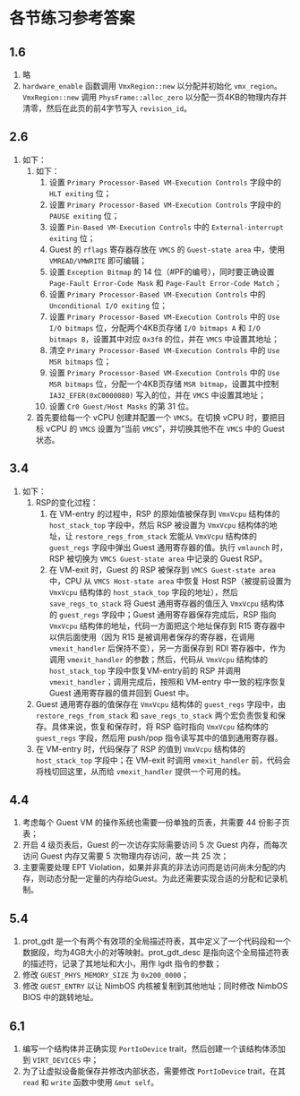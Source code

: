 # 各节练习参考答案

## 1.6

1. 略
2. `hardware_enable` 函数调用 `VmxRegion::new` 以分配并初始化 `vmx_region`。`VmxRegion::new` 调用 `PhysFrame::alloc_zero` 以分配一页4KB的物理内存并清零，然后在此页的前4字节写入 `revision_id`。

## 2.6

1. 如下：
    1. 如下：
        1. 设置 `Primary Processor-Based VM-Execution Controls` 字段中的 `HLT exiting` 位；
        2. 设置 `Primary Processor-Based VM-Execution Controls` 字段中的 `PAUSE exiting` 位；
        3. 设置 `Pin-Based VM-Execution Controls` 中的 `External-interrupt exiting` 位；
        4. Guest 的 `rflags` 寄存器存放在 `VMCS` 的 `Guest-state area` 中，使用 `VMREAD/VMWRITE` 即可编辑；
        5. 设置 `Exception Bitmap` 的 14 位（#PF的编号），同时要正确设置 `Page-Fault Error-Code Mask` 和 `Page-Fault Error-Code Match`；
        6. 设置 `Primary Processor-Based VM-Execution Controls` 中的 `Unconditional I/O exiting` 位；
        7. 设置 `Primary Processor-Based VM-Execution Controls` 中的 `Use I/O bitmaps` 位，分配两个4KB页存储 `I/O bitmaps A` 和 `I/O bitmaps B`，设置其中对应 `0x3f8` 的位，并在 `VMCS` 中设置其地址；
        8. 清空 `Primary Processor-Based VM-Execution Controls` 中的 `Use MSR bitmaps` 位；
        9. 设置 `Primary Processor-Based VM-Execution Controls` 中的 `Use MSR bitmaps` 位，分配一个4KB页存储 `MSR bitmap`，设置其中控制 `IA32_EFER(0xC0000080)` 写入的位，并在 `VMCS` 中设置其地址；
        10. 设置 `Cr0 Guest/Host Masks` 的第 31 位。
    2. 首先要给每一个 vCPU 创建并配置一个 `VMCS`。在切换 vCPU 时，要把目标 vCPU 的 `VMCS` 设置为“当前 `VMCS`”，并切换其他不在 `VMCS` 中的 Guest 状态。

## 3.4

1. 如下：
    1. RSP的变化过程：
        1. 在 VM-entry 的过程中，RSP 的原始值被保存到 `VmxVcpu` 结构体的 `host_stack_top` 字段中，然后 RSP 被设置为 `VmxVcpu` 结构体的地址，让 `restore_regs_from_stack` 宏能从 `VmxVcpu` 结构体的 `guest_regs` 字段中弹出 Guest 通用寄存器的值。执行 `vmlaunch` 时，RSP 被切换为 `VMCS Guest-state area` 中记录的 Guest RSP。
        2. 在 VM-exit 时，Guest 的 RSP 被保存到 `VMCS Guest-state area` 中，CPU 从 `VMCS Host-state area` 中恢复 Host RSP（被提前设置为 `VmxVcpu` 结构体的 `host_stack_top` 字段的地址），然后 `save_regs_to_stack` 将 Guest 通用寄存器的值压入 `VmxVcpu` 结构体的 `guest_regs` 字段中；Guest 通用寄存器保存完成后，RSP 指向 `VmxVcpu` 结构体的地址，代码一方面把这个地址保存到 R15 寄存器中以供后面使用（因为 R15 是被调用者保存的寄存器，在调用 `vmexit_handler` 后保持不变），另一方面保存到 RDI 寄存器中，作为调用 `vmexit_handler` 的参数；然后，代码从 `VmxVcpu` 结构体的 `host_stack_top` 字段中恢复VM-entry前的 RSP 并调用 `vmexit_handler`；调用完成后，按照和 VM-entry 中一致的程序恢复 Guest 通用寄存器的值并回到 Guest 中。
    2. Guest 通用寄存器的值保存在 `VmxVcpu` 结构体的 `guest_regs` 字段中，由 `restore_regs_from_stack` 和 `save_regs_to_stack` 两个宏负责恢复和保存。具体来说，恢复和保存时，将 RSP 临时指向 `VmxVcpu` 结构体的 `guest_regs` 字段，然后用 push/pop 指令读写其中的值到通用寄存器。
    3. 在 VM-entry 时，代码保存了 RSP 的值到 `VmxVcpu` 结构体的 `host_stack_top` 字段中；在 VM-exit 时调用 `vmexit_handler` 前，代码会将栈切回这里，从而给 `vmexit_handler` 提供一个可用的栈。

## 4.4

1. 考虑每个 Guest VM 的操作系统也需要一份单独的页表，共需要 44 份影子页表；
2. 开启 4 级页表后，Guest 的一次访存实际需要访问 5 次 Guest 内存，而每次访问 Guest 内存又需要 5 次物理内存访问，故一共 25 次；
3. 主要需要处理 EPT Violation，如果并非真的非法访问而是访问尚未分配的内存，则动态分配一定量的内存给Guest。为此还需要实现合适的分配和记录机制。

## 5.4

1. prot_gdt 是一个有两个有效项的全局描述符表，其中定义了一个代码段和一个数据段，均为4GB大小的对等映射。prot_gdt_desc 是指向这个全局描述符表的描述符，记录了其地址和大小，用作 lgdt 指令的参数；
2. 修改 `GUEST_PHYS_MEMORY_SIZE` 为 `0x200_0000`；
3. 修改 `GUEST_ENTRY` 以让 NimbOS 内核被复制到其他地址；同时修改 NimbOS BIOS 中的跳转地址。

## 6.1

1. 编写一个结构体并正确实现 `PortIoDevice` trait，然后创建一个该结构体添加到 `VIRT_DEVICES` 中；
2. 为了让虚拟设备能保存并修改内部状态，需要修改 `PortIoDevice` trait，在其 `read` 和 `write` 函数中使用 `&mut self`。
